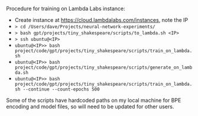 Procedure for training on Lambda Labs instance:
- Create instance at https://cloud.lambdalabs.com/instances, note the IP
- `> cd /Users/dave/Projects/neural-network-experiments/`
- `> bash gpt/projects/tiny_shakespeare/scripts/to_lambda.sh <IP>`
- `> ssh ubuntu@<IP>`
- `ubuntu@<IP>> bash project/code/gpt/projects/tiny_shakespeare/scripts/train_on_lambda.sh`
- `ubuntu@<IP>> bash project/code/gpt/projects/tiny_shakespeare/scripts/generate_on_lambda.sh`
- `ubuntu@<IP>> bash project/code/gpt/projects/tiny_shakespeare/scripts/train_on_lambda.sh --continue --count-epochs 500`

Some of the scripts have hardcoded paths on my local machine for BPE encoding and model files, so will need to be updated for other users.
